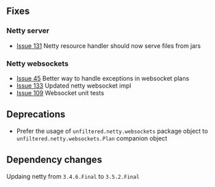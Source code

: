 ## Fixes

### Netty server

- [Issue 131][131] Netty resource handler should now serve files from jars

### Netty websockets

- [Issue 45][45] Better way to handle exceptions in websocket plans
- [Issue 133][133] Updated netty websocket impl
- [Issue 109][109] Websocket unit tests

## Deprecations

- Prefer the usage of `unfiltered.netty.websockets` package object to `unfiltered.netty.websockets.Plan` companion object

## Dependency changes

Updaing netty from `3.4.6.Final` to `3.5.2.Final`

[45]: https://github.com/unfiltered/unfiltered/issues/45
[131]: https://github.com/unfiltered/unfiltered/pull/128
[133]: https://github.com/unfiltered/unfiltered/issues/133
[109]: https://github.com/unfiltered/unfiltered/issues/109

